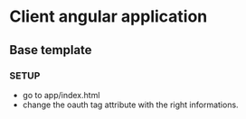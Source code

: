 # Client angular application
## Base template


### SETUP
- go to app/index.html
- change the oauth tag attribute with the right informations.